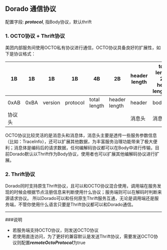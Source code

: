 
## Dorado 通信协议

配置字段: ***protocol***, 指Body协议，默认thrift

### 1. OCTO协议 + Thrift协议
美团内部服务间使用OCTO私有协议进行通信，OCTO协议具备良好的扩展性，如下是协议格式：

| 1B | 1B | 1B | 1B | 4B | 2B | header length | totoal length - 2B - header length(4B) | 4B(可选) |
| --- | --- | --- | --- | --- | --- | --- | --- | --- | 
| 0xAB | 0xBA | version | protocol | total length | header length | header | body | checksum |
| 协议头 | | | | | | 消息头 | 消息体 | 校验码 |

OCTO协议比较灵活的是消息头和消息体，消息头主要是透传一些服务参数信息（比如：TraceInfo），还可以扩展其他数据，为丰富服务治理功能带来了极大便利；消息体是编码后的请求数据，任何编解码协议都可以在Body中进行传输，目前Dorado默认以Thrift作为Body协议，使用者也可以扩展其他编解码协议进行扩展。

### 2. Thrift协议
 
 Dorado同时支持原生Thrift协议，且可以和OCTO协议混合使用，调用端在服务发现的时候会根据节点注册信息来判断使用什么协议；服务端则可以在解码时判断来源请求协议。
 所以Dorado可以和任何原生Thrift服务互通，无论是调用端还是服务端，不管你使用什么语言只要是Thrift协议都可以和Dorado通信。

---------------
###说明
* 若服务端支持OCTO协议，则发送OCTO协议
* 若使用直连访问，为了更好的兼容默认是发送Thrift协议，需要发送OCTO协议则配置***remoteOctoProtocol***为true
 


